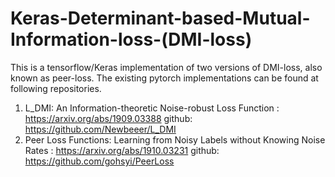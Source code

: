 # Keras-Determinant-based-Mutual-Information-loss-(DMI-loss)
This is a tensorflow/Keras implementation of two versions of DMI-loss, also known as peer-loss.
The existing pytorch implementations can be found at following repositories.

1. L_DMI: An Information-theoretic Noise-robust Loss Function : https://arxiv.org/abs/1909.03388
   github: https://github.com/Newbeeer/L_DMI
2. Peer Loss Functions: Learning from Noisy Labels without Knowing Noise Rates : https://arxiv.org/abs/1910.03231
   github: https://github.com/gohsyi/PeerLoss
